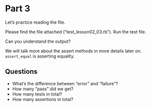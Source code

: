 # Part 3

Let’s practice reading the file.

Please find the file attached (“test\_lesson02_03.rb”). Run the test file.

Can you understand the output?

We will talk more about the assert methods in more details later on. `assert_equal` is asserting equality.

## Questions


* What’s the difference between “error” and “failure”?
* How many “pass” did we get?
* How many tests in total?
* How many assertions in total?